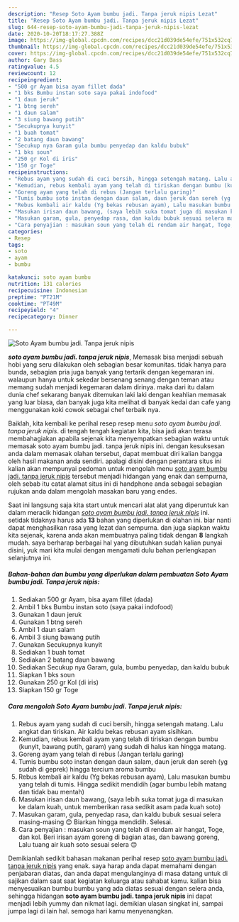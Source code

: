 ```yaml
---
description: "Resep Soto Ayam bumbu jadi. Tanpa jeruk nipis Lezat"
title: "Resep Soto Ayam bumbu jadi. Tanpa jeruk nipis Lezat"
slug: 644-resep-soto-ayam-bumbu-jadi-tanpa-jeruk-nipis-lezat
date: 2020-10-20T18:17:27.388Z
image: https://img-global.cpcdn.com/recipes/dcc21d039de54efe/751x532cq70/soto-ayam-bumbu-jadi-tanpa-jeruk-nipis-foto-resep-utama.jpg
thumbnail: https://img-global.cpcdn.com/recipes/dcc21d039de54efe/751x532cq70/soto-ayam-bumbu-jadi-tanpa-jeruk-nipis-foto-resep-utama.jpg
cover: https://img-global.cpcdn.com/recipes/dcc21d039de54efe/751x532cq70/soto-ayam-bumbu-jadi-tanpa-jeruk-nipis-foto-resep-utama.jpg
author: Gary Bass
ratingvalue: 4.5
reviewcount: 12
recipeingredient:
- "500 gr Ayam bisa ayam fillet dada"
- "1 bks Bumbu instan soto saya pakai indofood"
- "1 daun jeruk"
- "1 btng sereh"
- "1 daun salam"
- "3 siung bawang putih"
- "Secukupnya kunyit"
- "1 buah tomat"
- "2 batang daun bawang"
- "Secukup nya Garam gula bumbu penyedap dan kaldu bubuk"
- "1 bks soun"
- "250 gr Kol di iris"
- "150 gr Toge"
recipeinstructions:
- "Rebus ayam yang sudah di cuci bersih, hingga setengah matang. Lalu angkat dan tiriskan. Air kaldu bekas rebusan ayam sisihkan."
- "Kemudian, rebus kembali ayam yang telah di tiriskan dengan bumbu (kunyit, bawang putih, garam) yang sudah di halus kan hingga matang."
- "Goreng ayam yang telah di rebus (Jangan terlalu garing)"
- "Tumis bumbu soto instan dengan daun salam, daun jeruk dan sereh (yg sudah di geprek) hingga tercium aroma bumbu"
- "Rebus kembali air kaldu (Yg bekas rebusan ayam), Lalu masukan bumbu yang telah di tumis. Hingga sedikit mendidih (agar bumbu lebih matang dan tidak bau mentah)"
- "Masukan irisan daun bawang, (saya lebih suka tomat juga di masukan ke dalam kuah, untuk memberikan rasa sedikit asam pada kuah soto)"
- "Masukan garam, gula, penyedap rasa, dan kaldu bubuk sesuai selera masing-masing 😊 Biarkan hingga mendidih. Selesai."
- "Cara penyajian : masukan soun yang telah di rendam air hangat, Toge, dan kol. Beri irisan ayam goreng di bagian atas, dan bawang goreng, Lalu tuang air kuah soto sesuai selera 😊"
categories:
- Resep
tags:
- soto
- ayam
- bumbu

katakunci: soto ayam bumbu 
nutrition: 131 calories
recipecuisine: Indonesian
preptime: "PT21M"
cooktime: "PT49M"
recipeyield: "4"
recipecategory: Dinner

---
```



![Soto Ayam bumbu jadi. Tanpa jeruk nipis](https://img-global.cpcdn.com/recipes/dcc21d039de54efe/751x532cq70/soto-ayam-bumbu-jadi-tanpa-jeruk-nipis-foto-resep-utama.jpg)

<b><i>soto ayam bumbu jadi. tanpa jeruk nipis</i></b>, Memasak bisa menjadi sebuah hobi yang seru dilakukan oleh sebagian besar komunitas. tidak hanya para bunda, sebagian pria juga banyak yang tertarik dengan kegemaran ini. walaupun hanya untuk sekedar bersenang senang dengan teman atau memang sudah menjadi kegemaran dalam dirinya. maka dari itu dalam dunia chef sekarang banyak ditemukan laki laki dengan keahlian memasak yang luar biasa, dan banyak juga kita melihat di banyak kedai dan cafe yang menggunakan koki cowok sebagai chef terbaik nya.



Baiklah, kita kembali ke perihal resep resep menu <i>soto ayam bumbu jadi. tanpa jeruk nipis</i>. di tengah tengah kegiatan kita, bisa jadi akan terasa membahagiakan apabila sejenak kita menyempatkan sebagian waktu untuk memasak soto ayam bumbu jadi. tanpa jeruk nipis ini. dengan kesuksesan anda dalam memasak olahan tersebut, dapat membuat diri kalian bangga oleh hasil makanan anda sendiri. apalagi disini dengan perantara situs ini kalian akan mempunyai pedoman untuk mengolah menu <u>soto ayam bumbu jadi. tanpa jeruk nipis</u> tersebut menjadi hidangan yang enak dan sempurna, oleh sebab itu catat alamat situs ini di handphone anda sebagai sebagian rujukan anda dalam mengolah masakan baru yang endes.


Saat ini langsung saja kita start untuk mencari alat alat yang diperuntuk kan dalam meracik hidangan <u><i>soto ayam bumbu jadi. tanpa jeruk nipis</i></u> ini. setidak tidaknya harus ada <b>13</b> bahan yang diperlukan di olahan ini. biar nanti dapat menghasilkan rasa yang lezat dan sempurna. dan juga siapkan waktu kita sejenak, karena anda akan membuatnya paling tidak dengan <b>8</b> langkah mudah. saya berharap berbagai hal yang dibutuhkan sudah kalian punyai disini, yuk mari kita mulai dengan mengamati dulu bahan perlengkapan selanjutnya ini.

<!--inarticleads1-->

##### Bahan-bahan dan bumbu yang diperlukan dalam pembuatan Soto Ayam bumbu jadi. Tanpa jeruk nipis:

1. Sediakan 500 gr Ayam, bisa ayam fillet (dada)
1. Ambil 1 bks Bumbu instan soto (saya pakai indofood)
1. Gunakan 1 daun jeruk
1. Gunakan 1 btng sereh
1. Ambil 1 daun salam
1. Ambil 3 siung bawang putih
1. Gunakan Secukupnya kunyit
1. Sediakan 1 buah tomat
1. Sediakan 2 batang daun bawang
1. Sediakan Secukup nya Garam, gula, bumbu penyedap, dan kaldu bubuk
1. Siapkan 1 bks soun
1. Gunakan 250 gr Kol (di iris)
1. Siapkan 150 gr Toge




<!--inarticleads2-->

##### Cara mengolah Soto Ayam bumbu jadi. Tanpa jeruk nipis:

1. Rebus ayam yang sudah di cuci bersih, hingga setengah matang. Lalu angkat dan tiriskan. Air kaldu bekas rebusan ayam sisihkan.
1. Kemudian, rebus kembali ayam yang telah di tiriskan dengan bumbu (kunyit, bawang putih, garam) yang sudah di halus kan hingga matang.
1. Goreng ayam yang telah di rebus (Jangan terlalu garing)
1. Tumis bumbu soto instan dengan daun salam, daun jeruk dan sereh (yg sudah di geprek) hingga tercium aroma bumbu
1. Rebus kembali air kaldu (Yg bekas rebusan ayam), Lalu masukan bumbu yang telah di tumis. Hingga sedikit mendidih (agar bumbu lebih matang dan tidak bau mentah)
1. Masukan irisan daun bawang, (saya lebih suka tomat juga di masukan ke dalam kuah, untuk memberikan rasa sedikit asam pada kuah soto)
1. Masukan garam, gula, penyedap rasa, dan kaldu bubuk sesuai selera masing-masing 😊 Biarkan hingga mendidih. Selesai.
1. Cara penyajian : masukan soun yang telah di rendam air hangat, Toge, dan kol. Beri irisan ayam goreng di bagian atas, dan bawang goreng, Lalu tuang air kuah soto sesuai selera 😊




Demikianlah sedikit bahasan makanan perihal resep <u>soto ayam bumbu jadi. tanpa jeruk nipis</u> yang enak. saya harap anda dapat memahami dengan penjabaran diatas, dan anda dapat mengulanginya di masa datang untuk di sajikan dalam saat saat kegiatan keluarga atau sahabat kamu. kalian bisa menyesuaikan bumbu bumbu yang ada diatas sesuai dengan selera anda, sehingga hidangan <b>soto ayam bumbu jadi. tanpa jeruk nipis</b> ini dapat menjadi lebih yummy dan nikmat lagi. demikian ulasan singkat ini, sampai jumpa lagi di lain hal. semoga hari kamu menyenangkan.
